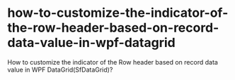 # how-to-customize-the-indicator-of-the-row-header-based-on-record-data-value-in-wpf-datagrid
How to customize the indicator of the Row header based on record data value in WPF DataGrid(SfDataGrid)?

